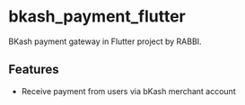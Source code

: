 # bkash_payment_flutter

BKash payment gateway in Flutter project by RABBI.

## Features

- Receive payment from users via bKash merchant account




